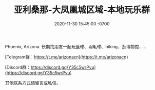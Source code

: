 ﻿---
layout: post
title:  "亚利桑那-大凤凰城区域-本地玩乐群"
date:   2020-11-30 15:45:00 -0700
categories: personal
---
Phoenix, Arizona.
长期找朋友一起玩篮球、羽毛球、hiking、逛博物馆……

[Telegram群：https://t.me/arizonacn](https://t.me/arizonacn)

[Discord群：https://discord.gg/Y35c5wrPvu](https://discord.gg/Y35c5wrPvu)

其他联系方式请留言或私信。
